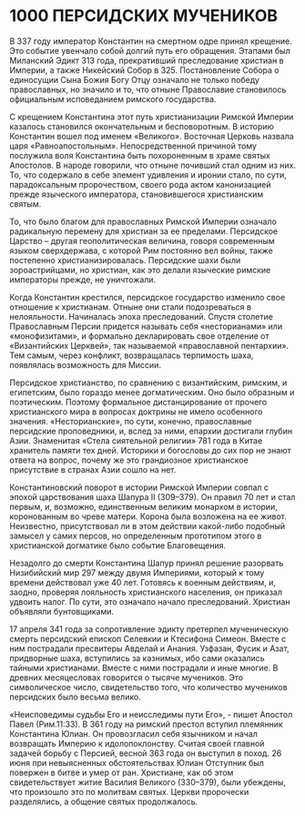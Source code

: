 # 1000 ПЕРСИДСКИХ МУЧЕНИКОВ

В 337 году император Константин на смертном одре принял крещение. Это событие увенчало собой долгий путь его обращения. Этапами был Миланский Эдикт 313 года, прекративший преследование христиан в Империи, а также Никейский Собор в 325. Постановление Собора о единосущии Сына Божия Богу Отцу означало не только победу православных, но значило и то, что отныне Православие становилось официальным исповеданием римского государства.

С крещением Константина этот путь христианизации Римской Империи казалось становился окончательным и бесповоротным. В историю Константин вошел под именем «Великого». Восточная Церковь назвала царя «Равноапостольным». Непосредственной причиной тому послужила воля Константина быть похороненным в храме святых Апостолов. В народе говорили, что отныне почивший стал одним из них. То, что содержало в себе элемент удивления и иронии стало, по сути, парадоксальным пророчеством, своего рода актом канонизацией прежде языческого императора, становившегося христианским святым.

То, что было благом для православных Римской Империи означало радикальную перемену для христиан за ее пределами. Персидское Царство – другая геополитическая величина, говоря современным языком сверхдержава, с которой Рим постоянно вел войны, также постепенно христианизировалась. Персидские шахи были зороастрийцами, но христиан, как это делали языческие римские императоры прежде, не уничтожали.

Когда Константин крестился, персидское государство изменило свое отношение к христианам. Отныне они стали подозреваться в нелояльности. Начиналась эпоха преследований. Спустя столетие Православным Персии придется называть себя «несторианами» или «монофизитами», и формально декларировать свое отделение от «Византийских Церквей», так называемой «православной пентархии». Тем самым, через конфликт, возвращалась терпимость шаха, появлялась возможность для Миссии.

Персидское христианство, по сравнению с византийским, римским, и египетским, было гораздо менее догматическим. Оно было образным и поэтическим. Поэтому формальное дистанцирование от прочего христианского мира в вопросах доктрины не имело особенного значения. «Несторианские», по сути, конечно, православные персидские проповедники, и, вслед за ними, епархии достигали глубин Азии. Знаменитая «Стела сиятельной религии» 781 года в Китае хранитель памяти тех дней. Историки и богословы до сих пор не знают ответа на вопрос, почему же это грандиозное христианское присутствие в странах Азии сошло на нет.

Константиновский поворот в истории Римской Империи совпал с эпохой царствования шаха Шапура II (309–379). Он правил 70 лет и стал первым, и, возможно, единственным великим монархом в истории, коронованным во чреве матери. Корона была возложена на ее живот. Неизвестно, присутствовал ли в этом действии какой-либо подобный замысел у самих персов, но определенным прототипом этого в христианской догматике было событие Благовещения.

Незадолго до смерти Константина Шапур принял решение разорвать Низибийский мир 297 между двумя Империями, который к тому времени действовал уже 40 лет. Готовясь к военным действиям, и, заодно, проверяя лояльность христианского населения, он приказал удвоить налог. По сути, это означало начало преследований. Христиан объявляли бунтовщиками.

17 апреля 341 года за сопротивление эдикту претерпел мученическую смерть персидский епископ Селевкии и Ктесифона Симеон. Вместе с ним пострадали пресвитеры Авделай и Анания. Узфазан, Фусик и Азат, придворные шаха, вступились за казнимых, ибо сами оказались тайными христианами. Вместе с ними пострадали и иные многие. В древних месяцесловах говорится о тысяче мучеников. Это символическое число, свидетельство того, что количество мучеников персидских было весьма велико.

«Неисповедимы судьбы Его и неисследимы пути Его», - пишет Апостол Павел (Рим.11:33). В 361 году на римский престол вступил племянник Константина Юлиан. Он провозгласил себя язычником и начал возвращать Империю к идолопоклонству. Считая своей главной задачей борьбу с Персией, весной 363 года он выступил в поход. 26 июня при невыясненных обстоятельствах Юлиан Отступник был повержен в битве и умер от ран. Христиане, как об этом свидетельствует житие Василия Великого (330–379), были убеждены, что произошло это по молитвам святых. Церкви пророчески разделялись, а общение святых продолжалось.
